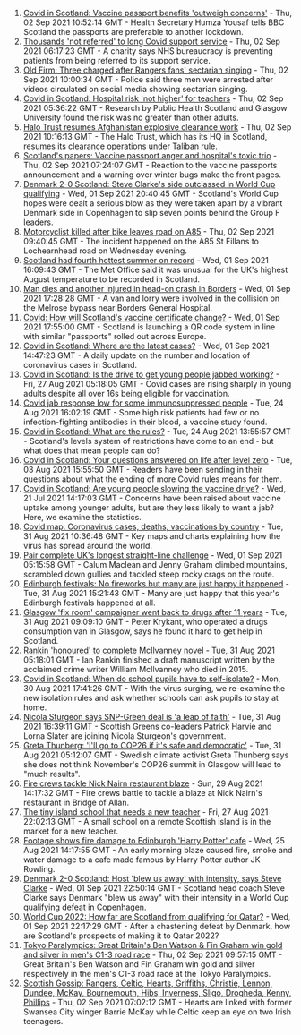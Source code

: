 1. [Covid in Scotland: Vaccine passport benefits 'outweigh concerns'](https://www.bbc.co.uk/news/uk-scotland-58420003?at_medium=RSS&at_campaign=KARANGA) - Thu, 02 Sep 2021 10:52:14 GMT - Health Secretary Humza Yousaf tells BBC Scotland the passports are preferable to another lockdown.
2. [Thousands 'not referred' to long Covid support service](https://www.bbc.co.uk/news/uk-scotland-58409187?at_medium=RSS&at_campaign=KARANGA) - Thu, 02 Sep 2021 06:17:23 GMT - A charity says NHS bureaucracy is preventing patients from being referred to its support service.
3. [Old Firm: Three charged after Rangers fans' sectarian singing](https://www.bbc.co.uk/news/uk-scotland-glasgow-west-58421171?at_medium=RSS&at_campaign=KARANGA) - Thu, 02 Sep 2021 10:00:34 GMT - Police said three men were arrested after videos circulated on social media showing sectarian singing.
4. [Covid in Scotland: Hospital risk 'not higher' for teachers](https://www.bbc.co.uk/news/uk-scotland-58416167?at_medium=RSS&at_campaign=KARANGA) - Thu, 02 Sep 2021 05:36:22 GMT - Research by Public Health Scotland and Glasgow University found the risk was no greater than other adults.
5. [Halo Trust resumes Afghanistan explosive clearance work](https://www.bbc.co.uk/news/uk-scotland-south-scotland-58421031?at_medium=RSS&at_campaign=KARANGA) - Thu, 02 Sep 2021 10:16:13 GMT - The Halo Trust, which has its HQ in Scotland, resumes its clearance operations under Taliban rule.
6. [Scotland's papers: Vaccine passport anger and hospital's toxic trio](https://www.bbc.co.uk/news/uk-scotland-58418478?at_medium=RSS&at_campaign=KARANGA) - Thu, 02 Sep 2021 07:24:07 GMT - Reaction to the vaccine passports announcement and a warning over winter bugs make the front pages.
7. [Denmark 2-0 Scotland: Steve Clarke's side outclassed in World Cup qualifying](https://www.bbc.co.uk/sport/football/58325431?at_medium=RSS&at_campaign=KARANGA) - Wed, 01 Sep 2021 20:40:45 GMT - Scotland's World Cup hopes were dealt a serious blow as they were taken apart by a vibrant Denmark side in Copenhagen to slip seven points behind the Group F leaders.
8. [Motorcyclist killed after bike leaves road on A85](https://www.bbc.co.uk/news/uk-scotland-tayside-central-58414578?at_medium=RSS&at_campaign=KARANGA) - Thu, 02 Sep 2021 09:40:45 GMT - The incident happened on the A85 St Fillans to Lochearnhead road on Wednesday evening.
9. [Scotland had fourth hottest summer on record](https://www.bbc.co.uk/news/uk-scotland-highlands-islands-58413033?at_medium=RSS&at_campaign=KARANGA) - Wed, 01 Sep 2021 16:09:43 GMT - The Met Office said it was unusual for the UK's highest August temperature to be recorded in Scotland.
10. [Man dies and another injured in head-on crash in Borders](https://www.bbc.co.uk/news/uk-scotland-south-scotland-58409181?at_medium=RSS&at_campaign=KARANGA) - Wed, 01 Sep 2021 17:28:28 GMT - A van and lorry were involved in the collision on the Melrose bypass near Borders General Hospital.
11. [Covid: How will Scotland's vaccine certificate change?](https://www.bbc.co.uk/news/uk-scotland-57519070?at_medium=RSS&at_campaign=KARANGA) - Wed, 01 Sep 2021 17:55:00 GMT - Scotland is launching a QR code system in line with similar "passports" rolled out across Europe.
12. [Covid in Scotland: Where are the latest cases?](https://www.bbc.co.uk/news/uk-scotland-53511877?at_medium=RSS&at_campaign=KARANGA) - Wed, 01 Sep 2021 14:47:23 GMT - A daily update on the number and location of coronavirus cases in Scotland.
13. [Covid in Scotland: Is the drive to get young people jabbed working?](https://www.bbc.co.uk/news/uk-scotland-58342389?at_medium=RSS&at_campaign=KARANGA) - Fri, 27 Aug 2021 05:18:05 GMT - Covid cases are rising sharply in young adults despite all over 16s being eligible for vaccination.
14. [Covid jab response low for some immunosuppressed people](https://www.bbc.co.uk/news/health-58317261?at_medium=RSS&at_campaign=KARANGA) - Tue, 24 Aug 2021 16:02:19 GMT - Some high risk patients had few or no infection-fighting antibodies in their blood, a vaccine study found.
15. [Covid in Scotland: What are the rules?](https://www.bbc.co.uk/news/uk-scotland-53166816?at_medium=RSS&at_campaign=KARANGA) - Tue, 24 Aug 2021 13:55:57 GMT - Scotland's levels system of restrictions have come to an end - but what does that mean people can do?
16. [Covid in Scotland: Your questions answered on life after level zero](https://www.bbc.co.uk/news/uk-scotland-58071989?at_medium=RSS&at_campaign=KARANGA) - Tue, 03 Aug 2021 15:55:50 GMT - Readers have been sending in their questions about what the ending of more Covid rules means for them.
17. [Covid in Scotland: Are young people slowing the vaccine drive?](https://www.bbc.co.uk/news/uk-scotland-57915106?at_medium=RSS&at_campaign=KARANGA) - Wed, 21 Jul 2021 14:17:03 GMT - Concerns have been raised about vaccine uptake among younger adults, but are they less likely to want a jab? Here, we examine the statistics.
18. [Covid map: Coronavirus cases, deaths, vaccinations by country](https://www.bbc.co.uk/news/world-51235105?at_medium=RSS&at_campaign=KARANGA) - Tue, 31 Aug 2021 10:36:48 GMT - Key maps and charts explaining how the virus has spread around the world.
19. [Pair complete UK's longest straight-line challenge](https://www.bbc.co.uk/news/uk-scotland-58400061?at_medium=RSS&at_campaign=KARANGA) - Wed, 01 Sep 2021 05:15:58 GMT - Calum Maclean and Jenny Graham climbed mountains, scrambled down gullies and tackled steep rocky crags on the route.
20. [Edinburgh festivals: No fireworks but many are just happy it happened](https://www.bbc.co.uk/news/uk-scotland-58394733?at_medium=RSS&at_campaign=KARANGA) - Tue, 31 Aug 2021 15:21:43 GMT - Many are just happy that this year's Edinburgh festivals happened at all.
21. [Glasgow 'fix room' campaigner went back to drugs after 11 years](https://www.bbc.co.uk/news/uk-scotland-58389161?at_medium=RSS&at_campaign=KARANGA) - Tue, 31 Aug 2021 09:09:10 GMT - Peter Krykant, who operated a drugs consumption van in Glasgow, says he found it hard to get help in Scotland.
22. [Rankin 'honoured' to complete McIlvanney novel](https://www.bbc.co.uk/news/uk-scotland-58389121?at_medium=RSS&at_campaign=KARANGA) - Tue, 31 Aug 2021 05:18:01 GMT - Ian Rankin finished a draft manuscript written by the acclaimed crime writer William McIlvanney who died in 2015.
23. [Covid in Scotland: When do school pupils have to self-isolate?](https://www.bbc.co.uk/news/uk-scotland-58381883?at_medium=RSS&at_campaign=KARANGA) - Mon, 30 Aug 2021 17:41:26 GMT - With the virus surging, we re-examine the new isolation rules and ask whether schools can ask pupils to stay at home.
24. [Nicola Sturgeon says SNP-Green deal is 'a leap of faith'](https://www.bbc.co.uk/news/uk-scotland-58401747?at_medium=RSS&at_campaign=KARANGA) - Tue, 31 Aug 2021 16:39:11 GMT - Scottish Greens co-leaders Patrick Harvie and Lorna Slater are joining Nicola Sturgeon's government.
25. [Greta Thunberg: 'I'll go to COP26 if it's safe and democratic'](https://www.bbc.co.uk/news/uk-scotland-58388980?at_medium=RSS&at_campaign=KARANGA) - Tue, 31 Aug 2021 05:12:07 GMT - Swedish climate activist Greta Thunberg says she does not think November's COP26 summit in Glasgow will lead to "much results".
26. [Fire crews tackle Nick Nairn restaurant blaze](https://www.bbc.co.uk/news/uk-scotland-58378152?at_medium=RSS&at_campaign=KARANGA) - Sun, 29 Aug 2021 14:17:32 GMT - Fire crews battle to tackle a blaze at Nick Nairn's restaurant in Bridge of Allan.
27. [The tiny island school that needs a new teacher](https://www.bbc.co.uk/news/uk-scotland-58363674?at_medium=RSS&at_campaign=KARANGA) - Fri, 27 Aug 2021 22:02:13 GMT - A small school on a remote Scottish island is in the market for a new teacher.
28. [Footage shows fire damage to Edinburgh 'Harry Potter' cafe](https://www.bbc.co.uk/news/uk-scotland-58333804?at_medium=RSS&at_campaign=KARANGA) - Wed, 25 Aug 2021 14:17:55 GMT - An early morning blaze caused fire, smoke and water damage to a cafe made famous by Harry Potter author JK Rowling.
29. [Denmark 2-0 Scotland: Host 'blew us away' with intensity, says Steve Clarke](https://www.bbc.co.uk/sport/football/58415623?at_medium=RSS&at_campaign=KARANGA) - Wed, 01 Sep 2021 22:50:14 GMT - Scotland head coach Steve Clarke says Denmark "blew us away" with their intensity in a World Cup qualifying defeat in Copenhagen.
30. [World Cup 2022: How far are Scotland from qualifying for Qatar?](https://www.bbc.co.uk/sport/football/58215232?at_medium=RSS&at_campaign=KARANGA) - Wed, 01 Sep 2021 22:17:29 GMT - After a chastening defeat by Denmark, how are Scotland's prospects of making it to Qatar 2022?
31. [Tokyo Paralympics: Great Britain's Ben Watson & Fin Graham win gold and silver in men's C1-3 road race](https://www.bbc.co.uk/sport/av/disability-sport/58421054?at_medium=RSS&at_campaign=KARANGA) - Thu, 02 Sep 2021 09:57:15 GMT - Great Britain's Ben Watson and Fin Graham win gold and silver respectively in the men's C1-3 road race at the Tokyo Paralympics.
32. [Scottish Gossip: Rangers, Celtic, Hearts, Griffiths, Christie, Lennon, Dundee, McKay, Bournemouth, Hibs, Inverness, Sligo, Drogheda, Kenny, Phillips](https://www.bbc.co.uk/sport/football/58418809?at_medium=RSS&at_campaign=KARANGA) - Thu, 02 Sep 2021 07:02:12 GMT - Hearts are linked with former Swansea City winger Barrie McKay while Celtic keep an eye on two Irish teenagers.
